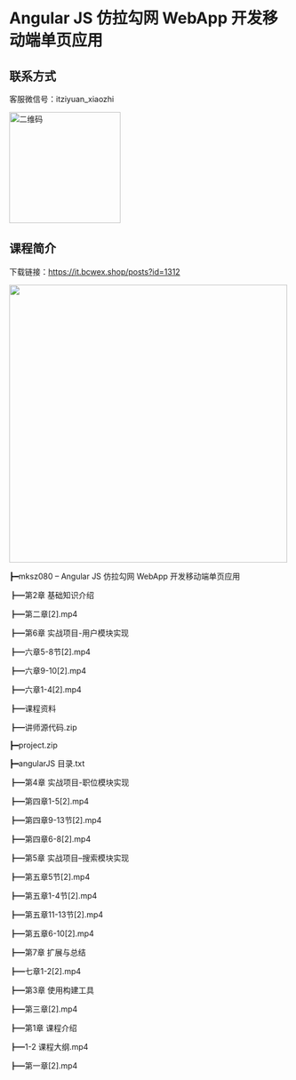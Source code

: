 # Angular JS 仿拉勾网 WebApp 开发移动端单页应用

## 联系方式

客服微信号：itziyuan_xiaozhi

<img src="https://ziyuanyun.oss-cn-guangzhou.aliyuncs.com/common/20240614073449/666b82192834a.jpg" width="200" height="200" alt="二维码">

## 课程简介

下载链接：https://it.bcwex.shop/posts?id=1312

<img src="https://ziyuanyun.oss-cn-guangzhou.aliyuncs.com/yun/20240515153701/6644661da49d5.jpg" width="500" alt="">

  ┣━mksz080 &#8211; Angular JS 仿拉勾网 WebApp 开发移动端单页应用

 ┣━第2章 基础知识介绍

 ┣━第二章[2].mp4

 ┣━第6章 实战项目-用户模块实现

 ┣━六章5-8节[2].mp4

 ┣━六章9-10[2].mp4

 ┣━六章1-4[2].mp4

 ┣━课程资料

 ┣━讲师源代码.zip

 ┣━project.zip

 ┣━angularJS 目录.txt

 ┣━第4章 实战项目-职位模块实现

 ┣━第四章1-5[2].mp4

 ┣━第四章9-13节[2].mp4

 ┣━第四章6-8[2].mp4

 ┣━第5章 实战项目&#8211;搜索模块实现

 ┣━第五章5节[2].mp4

 ┣━第五章1-4节[2].mp4

 ┣━第五章11-13节[2].mp4

 ┣━第五章6-10[2].mp4

 ┣━第7章 扩展与总结

 ┣━七章1-2[2].mp4

 ┣━第3章 使用构建工具

 ┣━第三章[2].mp4

 ┣━第1章 课程介绍

 ┣━1-2 课程大纲.mp4

 ┣━第一章[2].mp4

  